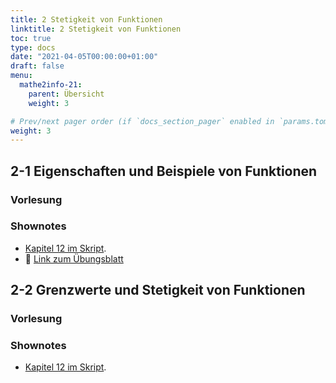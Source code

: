 ```yaml
---
title: 2 Stetigkeit von Funktionen
linktitle: 2 Stetigkeit von Funktionen
toc: true
type: docs
date: "2021-04-05T00:00:00+01:00"
draft: false
menu:
  mathe2info-21:
    parent: Übersicht
    weight: 3

# Prev/next pager order (if `docs_section_pager` enabled in `params.toml`)
weight: 3
---
```


## 2-1 Eigenschaften und Beispiele von Funktionen

### Vorlesung

<div id="pc-lecture-2-1"></div>

### Shownotes

 * [Kapitel 12 im Skript](https://paperhive.org/documents/items/lsDNlcIGTmHL?a=d:dUtyovpIkpJ3).
 * :floppy_disk: [Link zum Übungsblatt](https://drive.google.com/drive/folders/1PpHf5VZYkwFaCkHNQ2Uu3O9DM7WVOI8V?usp=sharing)

## 2-2 Grenzwerte und Stetigkeit von Funktionen

### Vorlesung

<div id="pc-lecture-2-2"></div>

### Shownotes

 * [Kapitel 12 im Skript](https://paperhive.org/documents/items/lsDNlcIGTmHL?a=d:PAJBtPWpM6q_).

